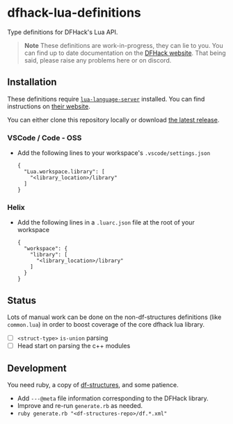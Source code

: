 # dfhack-lua-definitions

Type definitions for DFHack's Lua API.

> **Note**
> These definitions are work-in-progress, they can lie to you. You can find
> up to date documentation on the [DFHack website](https://docs.dfhack.org/en/stable/docs/dev/Lua%20API.html).
> That being said, please raise any problems here or on discord.

## Installation

These definitions require [`lua-language-server`](https://github.com/LuaLS/lua-language-server) installed. You can find instructions on [their website](https://luals.github.io/#vscode-install).

You can either clone this repository locally or download [the latest release](https://github.com/vallode/dfhack-lua-definitions/releases/latest/).

### VSCode / Code - OSS

- Add the following lines to your workspace's `.vscode/settings.json`
  ```
  {
    "Lua.workspace.library": [
      "<library_location>/library"
    ]
  }
  ```

### Helix

- Add the following lines in a `.luarc.json` file at the root of your workspace
  ```
  {
    "workspace": {
      "library": [
        "<library_location>/library"
      ]
    }
  }
  ```

## Status

Lots of manual work can be done on the non-df-structures definitions
(like `common.lua`) in order to boost coverage of the core dfhack lua library.

- [ ] `<struct-type>` `is-union` parsing
- [ ] Head start on parsing the c++ modules

## Development

You need ruby, a copy of [df-structures](//github.com/DFHack/df-structures),
and some patience.

- Add `---@meta` file information corresponding to the DFHack library.
- Improve and re-run `generate.rb` as needed.
- `ruby generate.rb "<df-structures-repo>/df.*.xml"`

